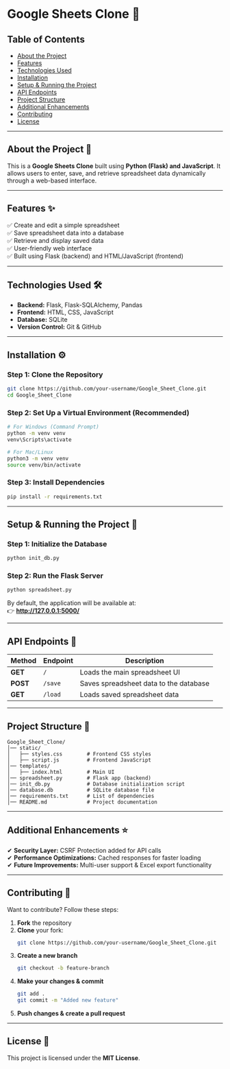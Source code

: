 # **Google Sheets Clone** 📝

## **Table of Contents**
- [About the Project](#about-the-project)
- [Features](#features)
- [Technologies Used](#technologies-used)
- [Installation](#installation)
- [Setup & Running the Project](#setup--running-the-project)
- [API Endpoints](#api-endpoints)
- [Project Structure](#project-structure)
- [Additional Enhancements](#additional-enhancements)
- [Contributing](#contributing)
- [License](#license)

---

## **About the Project** 🎯
This is a **Google Sheets Clone** built using **Python (Flask) and JavaScript**. It allows users to enter, save, and retrieve spreadsheet data dynamically through a web-based interface.

---

## **Features** ✨
✅ Create and edit a simple spreadsheet  
✅ Save spreadsheet data into a database  
✅ Retrieve and display saved data  
✅ User-friendly web interface  
✅ Built using Flask (backend) and HTML/JavaScript (frontend)  

---

## **Technologies Used** 🛠  
- **Backend:** Flask, Flask-SQLAlchemy, Pandas  
- **Frontend:** HTML, CSS, JavaScript  
- **Database:** SQLite  
- **Version Control:** Git & GitHub  

---

## **Installation** ⚙️  

### **Step 1: Clone the Repository**  
```sh
git clone https://github.com/your-username/Google_Sheet_Clone.git
cd Google_Sheet_Clone
```

### **Step 2: Set Up a Virtual Environment** (Recommended)  
```sh
# For Windows (Command Prompt)
python -m venv venv
venv\Scripts\activate

# For Mac/Linux
python3 -m venv venv
source venv/bin/activate
```

### **Step 3: Install Dependencies**  
```sh
pip install -r requirements.txt
```

---

## **Setup & Running the Project** 🚀  

### **Step 1: Initialize the Database**  
```sh
python init_db.py
```

### **Step 2: Run the Flask Server**  
```sh
python spreadsheet.py
```

By default, the application will be available at:  
👉 **http://127.0.0.1:5000/**  

---

## **API Endpoints** 🔗  
| Method | Endpoint | Description |
|--------|----------|-------------|
| **GET** | `/` | Loads the main spreadsheet UI |
| **POST** | `/save` | Saves spreadsheet data to the database |
| **GET** | `/load` | Loads saved spreadsheet data |

---

## **Project Structure** 📁  

```
Google_Sheet_Clone/
│── static/
│   ├── styles.css        # Frontend CSS styles
│   ├── script.js         # Frontend JavaScript
│── templates/
│   ├── index.html        # Main UI
│── spreadsheet.py        # Flask app (backend)
│── init_db.py            # Database initialization script
│── database.db           # SQLite database file
│── requirements.txt      # List of dependencies
│── README.md             # Project documentation
```

---

## **Additional Enhancements** ⭐  
✔ **Security Layer:** CSRF Protection added for API calls  
✔ **Performance Optimizations:** Cached responses for faster loading  
✔ **Future Improvements:** Multi-user support & Excel export functionality  

---

## **Contributing** 🤝  
Want to contribute? Follow these steps:  
1. **Fork** the repository  
2. **Clone** your fork:  
   ```sh
   git clone https://github.com/your-username/Google_Sheet_Clone.git
   ```
3. **Create a new branch**  
   ```sh
   git checkout -b feature-branch
   ```
4. **Make your changes & commit**  
   ```sh
   git add .
   git commit -m "Added new feature"
   ```
5. **Push changes & create a pull request**  

---

## **License** 📜  
This project is licensed under the **MIT License**.
